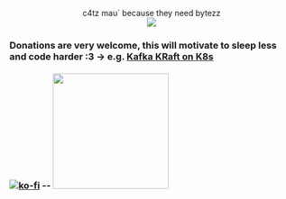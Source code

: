 <p align="center">c4tz mau` because they need bytezz <br>
  <img src="https://github.githubassets.com/images/mona-loading-dimmed.gif">
</p>


### Donations are very welcome, this will motivate to sleep less and code harder :3 -> e.g. [ Kafka KRaft on K8s](https://github.com/stefanjay/kafka-kraft-on-k8s) <br><br>[![ko-fi](https://ko-fi.com/img/githubbutton_sm.svg)](https://ko-fi.com/A0A1QHUNC) -- <a href="https://opencollective.com/kafka-kraft-on-k8s/donate" target="_blank"><img src="https://opencollective.com/webpack/donate/button@2x.png?color=blue" width=205></a>
